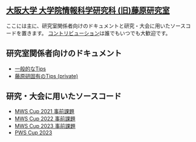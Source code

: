 ## [大阪大学 大学院情報科学研究科 (旧)藤原研究室](https://www-infosec.ist.osaka-u.ac.jp/)

ここには主に、研究室関係者向けのドキュメントと研究・大会に用いたソースコードを置きます。
[コントリビューション](/CONTRIBUTING.md)は誰でもいつでも大歓迎です。

## 研究室関係者向けのドキュメント

* [一般的なTips](https://github.com/ou-fujiwara-laboratory/tips_pub)
* [藤原研固有のTips (private)](https://github.com/ou-fujiwara-laboratory/tips_priv)

## 研究・大会に用いたソースコード

* [MWS Cup 2021 事前課題](https://github.com/fseclab-osaka/MWS-CUP-2021-FSE)
* [MWS Cup 2022 事前課題](https://github.com/fseclab-osaka/MWS2022_public)
* [MWS Cup 2023 事前課題](https://github.com/fseclab-osaka/mwscup2023)
* [PWS Cup 2023](https://github.com/fseclab-osaka/pwscup2023-public)
